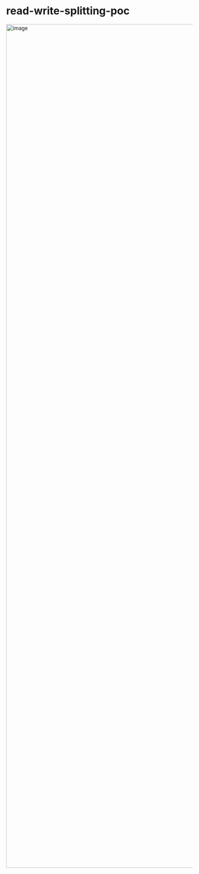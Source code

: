 # read-write-splitting-poc

<img width="2278" alt="image" src="https://github.com/rohatcan/read-write-splitting-poc/assets/47208861/22af1cc1-5220-427e-8794-6e6ba7ddaf30">
